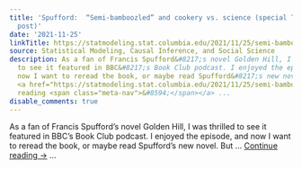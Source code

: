```yaml
---
title: 'Spufford:  “Semi-bamboozled” and cookery vs. science (special Thanksgiving
  post)'
date: '2021-11-25'
linkTitle: https://statmodeling.stat.columbia.edu/2021/11/25/semi-bamboozled-and-cookery-vs-science/
source: Statistical Modeling, Causal Inference, and Social Science
description: As a fan of Francis Spufford&#8217;s novel Golden Hill, I was thrilled
  to see it featured in BBC&#8217;s Book Club podcast. I enjoyed the episode, and
  now I want to reread the book, or maybe read Spufford&#8217;s new novel. But &#8230;
  <a href="https://statmodeling.stat.columbia.edu/2021/11/25/semi-bamboozled-and-cookery-vs-science/">Continue
  reading <span class="meta-nav">&#8594;</span></a> ...
disable_comments: true
---
```

As a fan of Francis Spufford&#8217;s novel Golden Hill, I was thrilled to see it featured in BBC&#8217;s Book Club podcast. I enjoyed the episode, and now I want to reread the book, or maybe read Spufford&#8217;s new novel. But &#8230; <a href="https://statmodeling.stat.columbia.edu/2021/11/25/semi-bamboozled-and-cookery-vs-science/">Continue reading <span class="meta-nav">&#8594;</span></a> ...